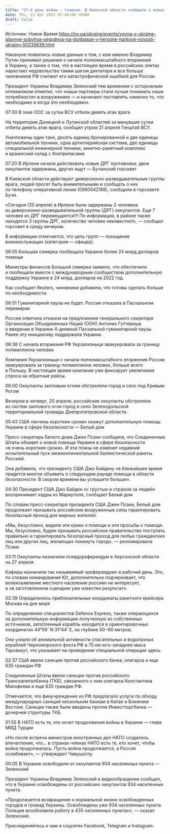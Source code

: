 ```yaml
---
title: "57-й день войны — главное. В Киевской области сообщили о новых вражеских ДРГ, в зоне ООС за сутки отразили девять атак"
date: Thu, 21 Apr 2022 07:49:00 +0300
draft: false
---
```

Источник: Новое Время https://nv.ua/ukraine/events/voyna-v-ukraine-glavnye-sobytiya-segodnya-na-donbasse-v-hersone-harkove-novosti-ukrainy-50235639.html


Накануне появились новые данные о том, с кем именно Владимир Путин принимал решение о начале полномасштабного вторжения в Украину, а также о том, что в настоящее время в российских элитах нарастает недовольство таким шагом диктатора и все больше чиновников РФ считают его катастрофической ошибкой для России.

Президент Украины Владимир Зеленский тем временем с осторожным оптимизмом отметил, что «наши партнеры стали лучше понимать наши потребности» в вооружениях — и начинают поставлять «именно то, что необходимо и когда это необходимо».

07:30 В зоне ООС за сутки ВСУ отбили девять атак врага

На территории Донецкой и Луганской областей за минувшие сутки отбиты девять атак врага, сообщил утром 21 апреля Генштаб ВСУ.

Уничтожены один танк, десять единиц бронированной и две единицы автомобильной техники, одна артиллерийская система, две единицы специальной инженерной техники, зенитно-ракетный комплекс и вражеский склад с боеприпасами.

07:20 В Ирпене начали действовать новые ДРГ противника: двое оккупантов задержаны, других ищут — Бучанский горсовет

В Киевской области действуют диверсионно-разведывательные группы врага, людей просят быть внимательными и сообщать о них по телефону оперативной линии (0960042188), сообщили в горсовете Бучи.

«Сегодня (20 апреля) в Ирпене были задержаны 2 человека из диверсионно-разведывательной группы (ДРГ) оккупантов. Еще 7 человек из ДРГ перемещаются!!! По информации, в районе также находятся 3 группы ДРГ, количество человек неизвестно!», — сообщил горсовет в среду вечером.

В информации отмечается, что цель групп — похищение военнослужащих (категория — офицер).

06:55 Большая семерка пообещала Украине более 24 млрд долларов помощи

Министры финансов Большой семерки заявили, что обеспечили и пообещали вместе с международным сообществом дополнительную поддержку Украине в 24 млрд. долларов на 2022 год.

Как сообщает Reuters, чиновники добавили, что готовы сделать больше по необходимости.

06:51 Гуманитарной паузы не будет. Россия отказала в Пасхальном перемирии

Россия ответила отказом на предложение генерального секретаря Организации Объединенных Наций (ООН) Антонио Гуттериша о введении в Украине 4-дневной Пасхальной гуманитарной паузы. Ранее эту инициативу поддержала Украина.

06:38 С начала вторжения РФ Укрзализныця эвакуировала за границу полмиллиона человек

Компания Укрзализныця с начала полномасштабного вторжения России эвакуировала за границу полмиллиона человек, больше всего в Польшу. В настоящее время компания уже фиксирует увеличение спроса на обратные рейсы.

06:00 Оккупанты залповым огнем обстреляли город и село под Кривым Рогом

Вечером в четверг, 20 апреля, российские оккупанты обстреляли из систем залпового огня город и село Зеленодольской территориальной громады Днепропетровской области.

05:43 США   «вочень короткие сроки» окажут дополнительную помощь Украине в сфере безопасности — Белый дом

Пресс-секретарь Белого дома Джен Псаки сообщила, что Соединенные Штаты объявят о новой помощи Украине в сфере безопасности «в очень короткие сроки». И эти планы не изменит недавний испытательный пуск межконтинентальной баллистической ракеты Россией.

Она добавила, что президенту США Джо Байдену «в ближайшее время придется многое объявить о следующем раунде помощи в области безопасности. В скором времени вы услышите больше».

04:30 Президент США Джо Байден «с грустью и страхом за людей» воспринимает кадры из Мариуполя, сообщает Белый дом

По словам пресс-секретаря президента США Джен Псаки, Белый дом продолжает призывать российские вооруженные силы гарантировать безопасный проход для мирных жителей.

«Мы, безусловно, видели эти крики о помощи и эти просьбы о помощи. Мы, безусловно, будем призывать российское правительство поступать правильно и гарантировать безопасный проход для любых гражданских лиц или других лиц, желающих покинуть город», — резюмировала Псаки.

03:11 Оккупанты назначили псевдореферендум в Херсонской области на 27 апреля

Кафиры назначили так называемый «референдум» в рабочий день. Это, по словам командования Юг, дополнительно подчеркивает, что волеизъявление местного населения россиян не интересует, а «в заготовленном сценарии уже известен результат».

02:39 Определились приблизительные координаты ракетного крейсера Москва на дне моря

По определению специалистов Defence Express, также опирающихся на дополнительную информацию полученную из собственных источников, затопленный корабль находится в ориентировочных координатах 44°56' N 31°44' E, на глубине 50−60 метров.

Они узнали об аномальной активности спасательных и водолазных кораблей Черноморского флота РФ в 75 км юго-западнее мыса Тарханкут, что указывает на проведение специальной операции здесь.

02:37 США ввели санкции против российского банка, олигарха и еще 635 граждан РФ

Соединенные Штаты ввели санкции против российского Транскапиталбанка (ТКБ), связанного с ним олигарха Константина Малофеева и еще 635 граждан РФ.

Отмечается, что финучреждение из РФ предлагало услуги по обходу международных санкций нескольким банкам в Китае и Ближнем Востоке. Санкции также были введены против Инвестторгбанка — дочерней структуры ТКБ.

01:55 В НАТО есть те, кто хочет продолжения войны в Украине — глава МИД Турции

«Но после встречи министров иностранных дел НАТО создалось впечатление, что… в странах-членах НАТО есть те, кто хочет, чтобы война продолжалась. Пусть война продолжается, а Россия ослабевает», — утверждает Чавушоглу.

00:05 В Украине освободили от оккупантов 934 населенных пункта — Зеленский

Президент Украины Владимир Зеленский в видеообращении сообщил, что в Украине освобождены от российских оккупантов 934 населенных пункта.

«Продолжается возвращение к нормальной жизни освобожденных городов и громад Украины. Освобождены уже 934 населенных пункта. Полиция возобновила работу в 435 населенных пунктах», — сказал Зеленский.

Присоединяйтесь к нам в соцсетях Facebook, Telegram и Instagram.
